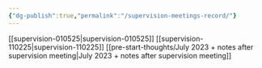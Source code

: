 ```yaml
---
{"dg-publish":true,"permalink":"/supervision-meetings-record/"}
---
```


[[supervision-010525\|supervision-010525]]
[[supervision-110225\|supervision-110225]]
[[pre-start-thoughts/July 2023 + notes after supervision meeting\|July 2023 + notes after supervision meeting]]
